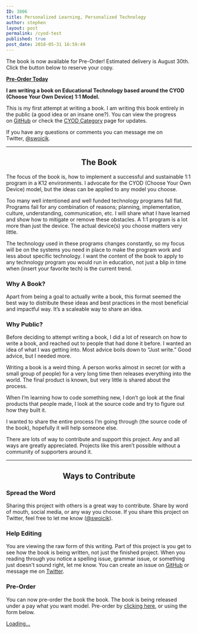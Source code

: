 ```yaml
---
ID: 3806
title: Personalized Learning, Personalized Technology
author: stephen
layout: post
permalink: /cyod-test
published: true
post_date: 2018-05-31 16:59:49
---
```


The book is now available for Pre-Order! Estimated delivery is August 30th. Click the button below to reserve your copy.
<!-- /wp:paragraph -->

<a class="wp-block-button__link" href="https://gumroad.com/l/CvEGu"><strong>Pre-Order Today</strong></a>

<p><strong>I am writing a book on Educational Technology based around the CYOD (Choose Your Own Device) 1:1 Model.</strong></p>
<p>This is my first attempt at writing a book. I am writing this book entirely in the public (a good idea or an insane one?). You can view the progress on <a href="https://github.com/swoicik/cyod">GitHub</a> or check the <a href="/category/cyod">CYOD Category</a> page for updates.</p>
<p>If you have any questions or comments you can message me on Twitter, <a href="https://twitter.com/swoicik">@swoicik</a>.</p>
<hr />
<h2 id="the-book" style="text-align: center;">The Book</h2>
<p>The focus of the book is, how to implement a successful and sustainable 1:1 program in a K12 environments. I advocate for the CYOD (Choose Your Own Device) model, but the ideas can be applied to any model you choose.</p>
<p>Too many well intentioned and well funded technology programs fall flat. Programs fail for any combination of reasons; planning, implementation, culture, understanding, communication, etc. I will share what I have learned and show how to mitigate or remove these obstacles. A 1:1 program is a lot more than just the device. The actual device(s) you choose matters very little.</p>
<p>The technology used in these programs changes constantly, so my focus will be on the systems you need in place to make the program work and less about specific technology. I want the content of the book to apply to any technology program you would run in education, not just a blip in time when (insert your favorite tech) is the current trend.</p>
<h3 id="why-a-book">Why A Book?</h3>
<p>Apart from being a goal to actually write a book, this format seemed the best way to distribute these ideas and best practices in the most beneficial and impactful way. It’s a scaleable way to share an idea.</p>
<h3 id="why-public">Why Public?</h3>
<p>Before deciding to attempt writing a book, I did a lot of research on how to write a book, and reached out to people that had done it before. I wanted an idea of what I was getting into. Most advice boils down to “Just write.” Good advice, but I needed more.</p>
<p>Writing a book is a weird thing. A person works almost in secret (or with a small group of people) for a very long time then releases everything into the world. The final product is known, but very little is shared about the process.</p>
<p>When I’m learning how to code something new, I don’t go look at the final products that people made, I look at the source code and try to figure out how they built it.</p>
<p>I wanted to share the entire process I’m going through (the source code of the book), hopefully it will help someone else.</p>
<p>There are lots of way to contribute and support this project. Any and all ways are greatly appreciated. Projects like this aren’t possible without a community of supporters around it.</p>
<hr />
<h2 style="text-align: center;">Ways to Contribute</h2>
<h3 id="spread-the-word">Spread the Word</h3>
<p>Sharing this project with others is a great way to contribute. Share by word of mouth, social media, or any way you choose. If you share this project on Twitter, feel free to let me know (<a href="https://twitter.com/swoicik">@swoicik</a>).</p>
<h3 id="help-editing">Help Editing</h3>
<p>You are viewing the raw form of this writing. Part of this project is you get to see how the book is being written, not just the finished project. When you reading through you notice a spelling issue, grammar issue, or something just doesn't sound right, let me know. You can create an issue on <a href="https://github.com/swoicik/cyod/issues">GitHub</a> or message me on <a href="https://twitter.com/swoicik">Twitter</a>.</p>
<h3>Pre-Order</h3>
<p>You can now pre-order the book the book. The book is being released under a pay what you want model. Pre-order by <a href="https://gumroad.com/l/CvEGu" target="_blank" rel="noopener noreferrer">clicking here</a>, or using the form below. </p>

<script src="https://gumroad.com/js/gumroad-embed.js"></script>
<div class="gumroad-product-embed" data-gumroad-product-id="CvEGu"><a href="https://gumroad.com/l/CvEGu">Loading...</a></div>